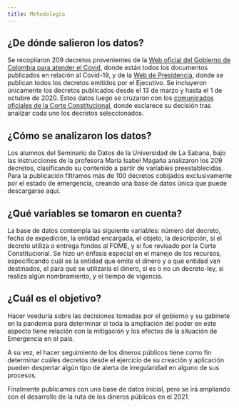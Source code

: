 ```yaml
---
title: Metodología
---
```


## ¿De dónde salieron los datos?

Se recopilaron 209 decretos provenientes de la [Web oficial del Gobierno de Colombia para atender el Covid](http://www.coronaviruscolombia.com/), donde están todos los documentos publicados en relación al Covid-19, y de la [Web de Presidencia](https://dapre.presidencia.gov.co/normativa/Paginas/dapre.aspx), donde se publican todos los decretos emitidos por el Ejecutivo. Se incluyeron únicamente los decretos publicados desde el 13 de marzo y hasta el 1 de octubre de 2020. Estos datos luego se cruzaron con los [comunicados oficiales de la Corte Constitucional](https://www.corteconstitucional.gov.co/comunicados/), donde esclarece su decisión tras analizar cada uno los decretos seleccionados. 

## ¿Cómo se analizaron los datos? 

Los alumnos del Seminario de Datos de la Universidad de La Sabana, bajo las instrucciones de la profesora María Isabel Magaña analizaron los 209 decretos, clasificando su contenido a partir de variables preestablecidas. Para la publicación filtramos más de 100 decretos  cobijados exclusivamente por el estado de emergencia, creando una base de datos única que puede descargarse aquí. 

## ¿Qué variables se tomaron en cuenta? 

La base de datos contempla las siguiente variables: número del decreto, fecha de expedición, la entidad encargada, el objeto, la descripción,  si el decreto utiliza o entrega fondos al FOME, y si fue revisado por la Corte Constitucional. Se hizo un énfasis especial en el manejo de los recursos, especificando cuál es la entidad que emite el dinero y a qué entidad van destinados, el para qué se utilizaría el dinero, si es o no un decreto-ley, si realiza algún nombramiento, y el tiempo de vigencia.  

## ¿Cuál es el objetivo?

Hacer veeduría sobre las decisiones tomadas por el gobierno y su gabinete en la pandemia para determinar si toda la ampliación del poder en este aspecto tiene relación con la mitigación y los efectos de la situación de Emergencia en el país. 

A su vez, el hacer seguimiento de los dineros públicos tiene como fin determinar cuáles decretos desde el ejercicio de su creación y aplicación pueden despertar algún tipo de alerta de irregularidad en alguno de sus procesos.

Finalmente publicamos con una base de datos inicial, pero se irá ampliando con el desarrollo de la ruta de los dineros públicos en el 2021.

